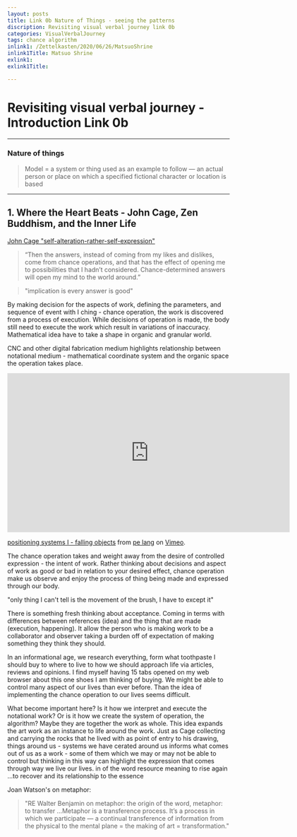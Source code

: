 ```yaml
---
layout: posts
title: Link 0b Nature of Things - seeing the patterns
discription: Revisiting visual verbal journey link 0b
categories: VisualVerbalJourney
tags: chance algorithm
inlink1: /Zettelkasten/2020/06/26/MatsuoShrine
inlink1Title: Matsuo Shrine
exlink1: 
exlink1Title: 

---
```


# Revisiting visual verbal journey - Introduction Link 0b
---

### Nature of things


>Model = a system or thing used as an example to follow — an
actual person or place on which a specified fictional character or location is based


---

## 1. Where the Heart Beats - John Cage, Zen Buddhism, and the Inner Life  <a name="johncage_chance"></a>

[John Cage "self-alteration-rather-self-expression"](https://improvisedlife.com/2017/03/22/art-self-alteration-rather-self-expression-john-cage/#:~:text=Art%20as%20Self%2DAlteration%2C%20Rather,than%20Self%20Expression%20(John%20Cage)&text=It's%20an%20astonishingly%20rich%20book,as%20well%20as%20a%20life.)

>“Then the answers, instead of coming from my likes and dislikes, come from chance operations, and that has the effect of opening me to possibilities that I hadn’t considered. Chance-determined answers will open my mind to the world around.”

>"implication is every answer is good"

By making decision for the aspects of work, defining the parameters, and sequence of event with I ching - chance operation, the work is discovered from a process of execution. While decisions of operation is made, the body still need to execute the work which result in variations of inaccuracy. Mathematical idea have to take a shape in organic and granular world.

CNC and other digital fabrication medium highlights relationship between notational medium - mathematical coordinate system and the organic space the operation takes place.   

<div class="videoWrapper">
<iframe src="https://player.vimeo.com/video/24491037?color=737373&title=0&portrait=0" width="640" height="360" frameborder="0" allow="autoplay; fullscreen" allowfullscreen></iframe>
<p><a href="https://vimeo.com/24491037">positioning systems I - falling objects</a> from <a href="https://vimeo.com/user2867678">pe lang</a> on <a href="https://vimeo.com">Vimeo</a>.</p>
</div>

The chance operation takes and weight away from the desire of controlled expression - the intent of work. Rather thinking about decisions and aspect of work as good or bad in relation to your desired effect, chance operation make us observe and enjoy the process of thing being made and expressed through our body. 

"only thing I can't tell is the movement of the brush, I have to except it"

There is something fresh thinking about acceptance. Coming in terms with differences between references (idea) and the thing that are made (execution, happening). It allow the person who is making work to be a collaborator and observer taking a burden off of expectation of making something they think they should. 

In an informational age, we research everything, form what toothpaste I should buy to where to live to how we should approach life via articles, reviews and opinions. I find myself having 15 tabs opened on my web browser about this one shoes I am thinking of buying. We might be able to control many aspect of our lives than ever before. Than the idea of implementing the chance operation to our lives seems difficult. 

What become important here? Is it how we interpret and execute the notational work? Or is it how we create the system of operation, the algorithm? Maybe they are together the work as whole. This idea expands the art work as an instance to life around the work. Just as Cage collecting and carrying the rocks that he lived with as point of entry to his drawing, things around us - systems we have cerated around us informs what comes out of us as a work - some of them which we may or may not be able to control but thinking in this way can highlight the expression that comes through way we live our lives. 
in of the word resource meaning to rise again …to recover and its relationship to the essence 

Joan Watson's on metaphor:

>"RE Walter Benjamin on metaphor: the origin of the word, metaphor: to transfer …Metaphor is a transference process. It’s a process in
which we participate — a continual transference of information from the physical to the mental plane = the making of art = transformation."
